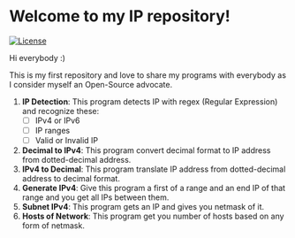 # Welcome to my IP repository!
[![License](http://img.shields.io/:license-mit-blue.svg)](LICENSE)

Hi everybody :)

This is my first repository and love to share my programs with everybody as I consider myself an Open-Source advocate.

1. **IP Detection**: This program detects IP with regex (Regular Expression) and recognize these:
    - [ ] IPv4 or IPv6
    - [ ] IP ranges
    - [ ] Valid or Invalid IP
2. **Decimal to IPv4**: This program convert decimal format to IP address from dotted-decimal address.
3. **IPv4 to Decimal**: This program translate IP address from dotted-decimal address to decimal format.
4. **Generate IPv4**: Give this program a first of a range and an end IP of that range and you get all IPs between them.
5. **Subnet IPv4**: This program gets an IP and gives you netmask of it.
6. **Hosts of Network**: This program get you number of hosts based on any form of netmask.
